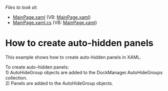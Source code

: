 <!-- default file list -->
*Files to look at*:

* [MainPage.xaml](./CS/DXDocking_AutoHiddenPanels/MainPage.xaml) (VB: [MainPage.xaml](./VB/DXDocking_AutoHiddenPanels/MainPage.xaml))
* [MainPage.xaml.cs](./CS/DXDocking_AutoHiddenPanels/MainPage.xaml.cs) (VB: [MainPage.xaml](./VB/DXDocking_AutoHiddenPanels/MainPage.xaml))
<!-- default file list end -->
# How to create auto-hidden panels


<p>This example shows how to create auto-hidden panels in XAML.</p><p>To create auto-hidden panels:<br />
1) AutoHideGroup objects are added to the DockManager.AutoHideGroups collection. <br />
2) Panels are added to the AutoHideGroup objects. </p>

<br/>


